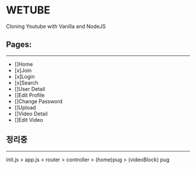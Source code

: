 # WETUBE

Cloning Youtube with Vanilla and NodeJS

## Pages:
----------------------


- []Home
- [x]Join
- [x]Login
- [x]Search
- []User Detail
- []Edit Profile
- []Change Password
- []Upload
- []Video Detail
- []Edit Video


## 정리중
------------------------------

init.js > app.js > router > controller > (home)pug > (videoBlock) pug
